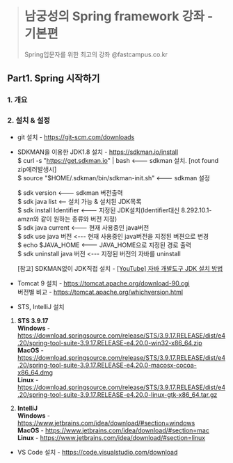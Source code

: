 > # 남궁성의 Spring framework 강좌 - 기본편
> Spring입문자를 위한 최고의 강좌  @fastcampus.co.kr                    

## Part1. Spring 시작하기
### 1. 개요

### 2. 설치 & 설정
- git 설치 - https://git-scm.com/downloads 
- SDKMAN을 이용한 JDK1.8 설치 - https://sdkman.io/install  
  $ curl -s "https://get.sdkman.io" | bash <--- sdkman 설치. [not found zip에러발생시]  
  $ source "$HOME/.sdkman/bin/sdkman-init.sh" <--- sdkman 설정
  
  $ sdk version  <--- sdkman 버전출력  
  $ sdk java list  <-- 설치 가능 & 설치된 JDK목록  
  $ sdk install Identifier <--- 지정된 JDK설치(Identifier대신 8.292.10.1-amzn와 같이 원하는 종류와 버전 지정)  
  $ sdk java current <--- 현재 사용중인 java버전  
  $ sdk use java 버전 <--- 현재 사용중인 java버전을 지정된 버젼으로 변경  
  $ echo $JAVA_HOME <--- JAVA_HOME으로 지정된 경로 출력  
  $ sdk uninstall java 버전  <--- 지정된 버전의 자바를 uninstall  

  
  [참고] SDKMAN없이 JDK직접 설치 - [\[YouTube\] 자바 개발도구 JDK 설치 방법](https://youtu.be/Q1AGokud_x4)

- Tomcat 9 설치 - https://tomcat.apache.org/download-90.cgi  
  버전별 비교 - https://tomcat.apache.org/whichversion.html
  
- STS, IntelliJ 설치    
1. **STS 3.9.17**  
**Windows** - https://download.springsource.com/release/STS/3.9.17.RELEASE/dist/e4.20/spring-tool-suite-3.9.17.RELEASE-e4.20.0-win32-x86_64.zip  
**MacOS** - https://download.springsource.com/release/STS/3.9.17.RELEASE/dist/e4.20/spring-tool-suite-3.9.17.RELEASE-e4.20.0-macosx-cocoa-x86_64.dmg  
**Linux** - https://download.springsource.com/release/STS/3.9.17.RELEASE/dist/e4.20/spring-tool-suite-3.9.17.RELEASE-e4.20.0-linux-gtk-x86_64.tar.gz  

2. **IntelliJ**   
**Windows** - https://www.jetbrains.com/idea/download/#section=windows  
**MacOS** - https://www.jetbrains.com/idea/download/#section=mac  
**Linux** - https://www.jetbrains.com/idea/download/#section=linux  

- VS Code 설치 - https://code.visualstudio.com/download
